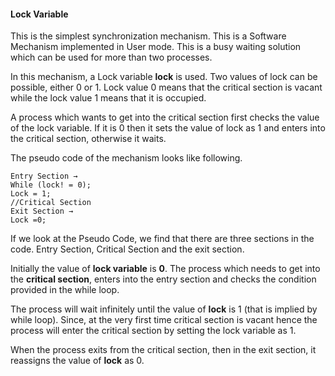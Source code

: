 
#### Lock Variable

This is the simplest synchronization mechanism. This is a Software Mechanism implemented in User mode. This is a busy waiting solution which can be used for more than two processes.

In this mechanism, a Lock variable **lock** is used. Two values of lock can be possible, either 0 or 1. Lock value 0 means that the critical section is vacant while the lock value 1 means that it is occupied.

A process which wants to get into the critical section first checks the value of the lock variable. If it is 0 then it sets the value of lock as 1 and enters into the critical section, otherwise it waits.

The pseudo code of the mechanism looks like following. 
```
Entry Section →   
While (lock! = 0);   
Lock = 1;  
//Critical Section   
Exit Section →  
Lock =0;
```

If we look at the Pseudo Code, we find that there are three sections in the code. Entry Section, Critical Section and the exit section.

Initially the value of **lock variable** is **0**. The process which needs to get into the **critical section**, enters into the entry section and checks the condition provided in the while loop.

The process will wait infinitely until the value of **lock** is 1 (that is implied by while loop). Since, at the very first time critical section is vacant hence the process will enter the critical section by setting the lock variable as 1.

When the process exits from the critical section, then in the exit section, it reassigns the value of **lock** as 0.